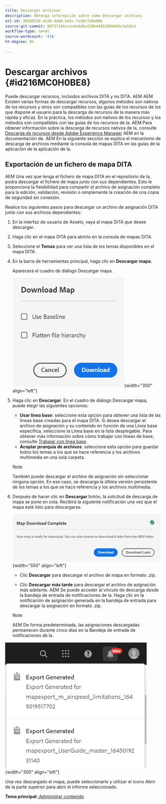 ```yaml
---
title: Descargar archivos
description: Obtenga información sobre cómo descargar archivos
exl-id: 3b588256-da30-4a98-be5c-fa36cfa8a80b
source-git-commit: 8073716bccacbe8d6a158b44d5106b083e3a5dcd
workflow-type: tm+mt
source-wordcount: '416'
ht-degree: 0%

---
```


# Descargar archivos {#id216MC0H0BE8}

Puede descargar recursos, incluidos archivos DITA y no DITA. AEM AEM Existen varias formas de descargar recursos, algunos métodos son nativos de los recursos y otros son compatibles con las guías de los recursos de los que dispone el usuario para la descarga de recursos de la manera más rápida y eficaz. En la práctica, los métodos son nativos de los recursos y los métodos son compatibles con las guías de los recursos de la. AEM Para obtener información sobre la descarga de recursos nativos de la, consulte [Descarga de recursos desde Adobe Experience Manager](https://experienceleague.adobe.com/docs/experience-manager-cloud-service/assets/manage/download-assets-from-aem.html) AEM en la documentación de. AEM En la siguiente sección se explica el mecanismo de descarga de archivos mediante la consola de mapas DITA en las guías de la aplicación de la aplicación de la.

## Exportación de un fichero de mapa DITA

AEM Una vez que tenga el fichero de mapa DITA en el repositorio de la, podrá descargar el fichero de mapa junto con sus dependientes. Esto le proporciona la flexibilidad para compartir el archivo de asignación completo para la edición, validación, revisión o simplemente la creación de una copia de seguridad sin conexión.

Realice los siguientes pasos para descargar un archivo de asignación DITA junto con sus archivos dependientes:

1. En la interfaz de usuario de Assets, vaya al mapa DITA que desee descargar.

1. Haga clic en el mapa DITA para abrirlo en la consola de mapas DITA.

1. Seleccione el **Temas** para ver una lista de los temas disponibles en el mapa DITA.

1. En la barra de herramientas principal, haga clic en **Descargar mapa**.

   Aparecerá el cuadro de diálogo Descargar mapa.

   ![](images/download-map.png){width="300" align="left"}

1. Haga clic en **Descargar**. En el cuadro de diálogo Descargar mapa, puede elegir las siguientes opciones:

   - **Usar línea base**: seleccione esta opción para obtener una lista de las líneas base creadas para el mapa DITA. Si desea descargar el archivo de asignación y su contenido en función de una Línea base específica, seleccione la Línea base en la lista desplegable. Para obtener más información sobre cómo trabajar con líneas de base, consulte [Trabajar con línea base](generate-output-use-baseline-for-publishing.md#).
   - **Acoplar jerarquía de archivos**: seleccione esta opción para guardar todos los temas a los que se hace referencia y los archivos multimedia en una sola carpeta.

   >[!NOTE]
   >
   > También puede descargar el archivo de asignación sin seleccionar ninguna opción. En ese caso, se descarga la última versión persistente de los temas a los que se hace referencia y los archivos multimedia.

1. Después de hacer clic en **Descargar** botón, la solicitud de descarga de mapa se pone en cola. Recibirá la siguiente notificación una vez que el mapa esté listo para descargarse.

   ![](images/download-map-prompt.png){width="550" align="left"}

   - Clic **Descargar** para descargar el archivo de mapa en formato .zip.

   - Clic **Descargar más tarde** para descargar el archivo de asignación más adelante. AEM Se puede acceder al vínculo de descarga desde la bandeja de entrada de notificaciones de la. Haga clic en la notificación de asignación generada en la bandeja de entrada para descargar la asignación en formato .zip.
   >[!NOTE]
   >
   > AEM De forma predeterminada, las asignaciones descargadas permanecen durante cinco días en la Bandeja de entrada de notificaciones de la.

![](images/download-map-inbox.png){width="300" align="left"}

Una vez descargado el mapa, puede seleccionarlo y utilizar el icono Abrir de la parte superior para abrir el informe seleccionado.

**Tema principal:**[ Administrar contenido](authoring.md)

